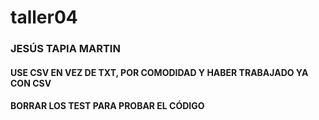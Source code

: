 # taller04
### JESÚS TAPIA MARTIN
#### USE CSV EN VEZ DE TXT, POR COMODIDAD Y HABER TRABAJADO YA CON CSV
#### BORRAR LOS TEST PARA PROBAR EL CÓDIGO
